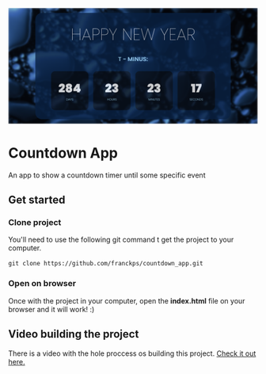 ![Countdown app render image](./assets/to%20documentation.png)
# Countdown App

An app to show a countdown timer until some specific event
    
## Get started
  
### Clone project
  
You'll need to use the following git command t get the project to your computer.

``` 
git clone https://github.com/franckps/countdown_app.git 
```
  
### Open on browser

Once with the project in your computer, open the <b>index.html</b> file on your browser and it will work! :)
  
## Video building the project

There is a video with the hole proccess os building this project. [Check it out here.](https://youtu.be/hna2K0PSB1c)